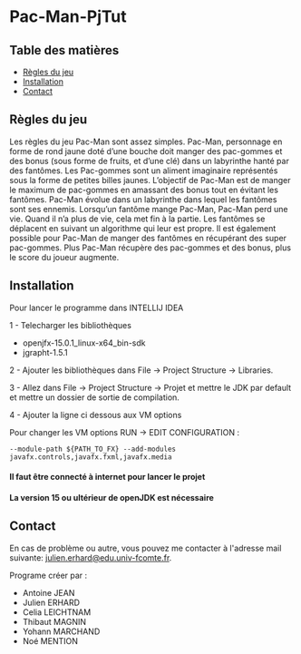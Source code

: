 # Pac-Man-PjTut

<!-- TABLE OF CONTENTS -->
## Table des matières
* [Règles du jeu](#règles-du-jeu)
* [Installation](#installation)
* [Contact](#contact)

## Règles du jeu
Les règles du jeu Pac-Man sont assez simples. Pac-Man, personnage en forme de rond
jaune doté d’une bouche doit manger des pac-gommes et des bonus (sous forme de fruits,
et d’une clé) dans un labyrinthe hanté par des
fantômes. Les Pac-gommes sont un aliment
imaginaire représentés sous la forme de petites billes
jaunes. L’objectif de Pac-Man est de manger le
maximum de pac-gommes en amassant des bonus
tout en évitant les fantômes. Pac-Man évolue dans un
labyrinthe dans lequel les fantômes sont ses
ennemis. Lorsqu’un fantôme mange Pac-Man,
Pac-Man perd une vie. Quand il n’a plus de vie, cela
met fin à la partie. Les fantômes se déplacent en
suivant un algorithme qui leur est propre. Il est
également possible pour Pac-Man de manger des
fantômes en récupérant des super pac-gommes. Plus
Pac-Man récupère des pac-gommes et des bonus,
plus le score du joueur augmente.

## Installation
Pour lancer le programme dans INTELLIJ IDEA 

1 - Telecharger les bibliothèques

- openjfx-15.0.1_linux-x64_bin-sdk
- jgrapht-1.5.1

2 - Ajouter les bibliothèques dans File -> Project Structure -> Libraries.

3 - Allez dans File -> Project Structure -> Projet et mettre le JDK par default et mettre un dossier de sortie de compilation.
 
4 - Ajouter la ligne ci dessous aux VM options

Pour changer les VM options RUN -> EDIT CONFIGURATION : 

    --module-path ${PATH_TO_FX} --add-modules javafx.controls,javafx.fxml,javafx.media

#### Il faut être connecté à internet pour lancer le projet 
#### La version 15 ou ultérieur de openJDK est nécessaire

## Contact

En cas de problème ou autre, vous pouvez me contacter à l'adresse mail suivante: julien.erhard@edu.univ-fcomte.fr.




Programe créer par :

- Antoine JEAN
- Julien ERHARD
- Celia LEICHTNAM
- Thibaut MAGNIN
- Yohann MARCHAND
- Noé MENTION

